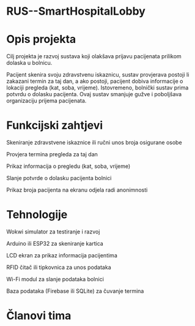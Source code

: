 # RUS--SmartHospitalLobby
# Opis projekta

Cilj projekta je razvoj sustava koji olakšava prijavu pacijenata prilikom dolaska u bolnicu.

Pacijent skenira svoju zdravstvenu iskaznicu, sustav provjerava postoji li zakazani termin za taj dan, a ako postoji, pacijent dobiva informacije o lokaciji pregleda (kat, soba, vrijeme). Istovremeno, bolnički sustav prima potvrdu o dolasku pacijenta. Ovaj sustav smanjuje gužve i poboljšava organizaciju prijema pacijenata.


# Funkcijski zahtjevi

Skeniranje zdravstvene iskaznice ili ručni unos broja osigurane osobe

Provjera termina pregleda za taj dan

Prikaz informacija o pregledu (kat, soba, vrijeme)

Slanje potvrde o dolasku pacijenta bolnici

Prikaz broja pacijenta na ekranu odjela radi anonimnosti

# Tehnologije

Wokwi simulator za testiranje i razvoj

Arduino ili ESP32 za skeniranje kartica

LCD ekran za prikaz informacija pacijentima

RFID čitač ili tipkovnica za unos podataka

Wi-Fi modul za slanje podataka bolnici

Baza podataka (Firebase ili SQLite) za čuvanje termina

# Članovi tima
